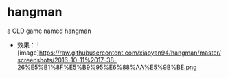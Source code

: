 # hangman
a CLD game named hangman
- 效果：
![image]https://raw.githubusercontent.com/xiaoyan94/hangman/master/screenshots/2016-10-11%2017-38-26%E5%B1%8F%E5%B9%95%E6%88%AA%E5%9B%BE.png
